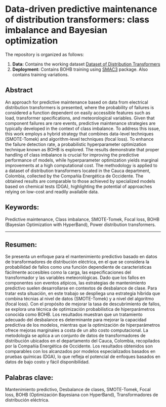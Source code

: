 # Data-driven predictive maintenance of distribution transformers: class imbalance and Bayesian optimization

The repository is organized as follows:

1. **Data:** Contains the working dataset [Dataset of Distribution Transformers](https://data.mendeley.com/datasets/yzyj46xpmy/4)
2. **Deployment:** Contains BOHB training using [SMAC3](https://github.com/automl/SMAC3) package. Also contains training variations.

## Abstract

An approach for predictive maintenance based on data from electrical distribution transformers is presented, where the probability of failures is considered a function dependent on easily accessible features such as load, transformer specifications, and meteorological variables. Given that component failures are rare events, predictive maintenance strategies are typically developed in the context of class imbalance. To address this issue, this work employs a hybrid strategy that combines data-level techniques (SMOTE-Tomek) and algorithm-level techniques (focal loss). To enhance the failure detection rate, a probabilistic hyperparameter optimization technique known as BOHB is explored. The results demonstrate that proper handling of class imbalance is crucial for improving the predictive performance of models, while hyperparameter optimization yields marginal improvements at a high computational cost. The methodology is applied to a dataset of distribution transformers located in the Cauca department, Colombia, collected by the Compañía Energética de Occidente. The obtained results are comparable to those achieved by specialized models based on chemical tests (DGA), highlighting the potential of approaches relying on low-cost and readily available data.

## Keywords:

Predictive maintenance, Class imbalance, SMOTE-Tomek, Focal loss, BOHB (Bayesian Optimization with HyperBand), Power distribution transformers.

---

## Resumen: 

Se presenta un enfoque para el mantenimiento predictivo basado en datos de transformadores de distribución eléctrica, en el que se considera la probabilidad de fallos como una función dependiente de caracteristicas fácilmente accesibles como la carga, las especificaciones del transformador y las variables meteorológicas. Dado que los fallos en componentes son eventos atípicos, las estrategias de mantenimiento predictivo suelen desarrollarse en contextos de desbalance de clase. Para tratar esta situación, en este trabajo se despliega una estrategia híbrida que combina técnias al nivel de datos (SMOTE-Tomek) y a nivel del algoritmo (focal loss). Con el propósito de mejorar la tasa de descubrimiento de fallos, se explora una técnica de optimización probabilistica de hiperparámetros conocida como BOHB. Los resultados muestran que un tratamiento adecuado del desbalance es determinante para mejorar la capacidad predictiva de los modelos, mientras que la optimización de hiperparámetros ofrece mejoras marginales a costa de un alto costo computacional. La metodología se aplica a un conjunto de datos de transformadores de distribución ubicados en el departamento del Cauca, Colombia, recopilados por la Compañía Energética de Occidente. Los resultados obtenidos son comparables con los alcanzados por modelos especializados basados en pruebas químicas (DGA), lo que refleja el potencial de enfoques basados en datos de bajo costo y fácil disponibilidad.

## Palabras clave: 

Mantenimiento predictivo, Desbalance de clases, SMOTE-Tomek, Focal loss, BOHB (Optimización Bayesiana con HyperBand), Transformadores de distribución eléctrica.



 
